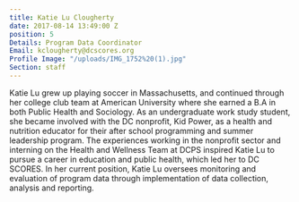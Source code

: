 ```yaml
---
title: Katie Lu Clougherty
date: 2017-08-14 13:49:00 Z
position: 5
Details: Program Data Coordinator
Email: kclougherty@dcscores.org
Profile Image: "/uploads/IMG_1752%20(1).jpg"
Section: staff
---
```


Katie Lu grew up playing soccer in Massachusetts, and continued through her college club team at American University where she earned a B.A in both Public Health and Sociology. As an undergraduate work study student, she became involved with the DC nonprofit, Kid Power, as a health and nutrition educator for their after school programming and summer leadership program. The experiences working in the nonprofit sector and interning on the Health and Wellness Team at DCPS inspired Katie Lu to pursue a career in education and public health, which led her to DC SCORES. In her current position, Katie Lu oversees monitoring and evaluation of program data through implementation of data collection, analysis and reporting.